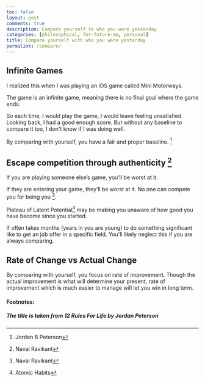```yaml
---
toc: false
layout: post
comments: true
description: Compare yourself to who you were yesterday
categories: [philosophical, for-future-me, personal]
title: Compare yourself with who you were yesterday
permalink: /compare/
---
```


## Infinite Games

I realized this when I was playing an iOS game called Mini Motorways.

The game is an infinite game, meaning there is no final goal where the game ends.

So each time, I would play the game, I would leave feeling unsatisfied. Looking back, I had a good enough score. But without any baseline to compare it too, I don't know if I was doing well.

By comparing with yourself, you have a fair and proper baseline. [^3]

## Escape competition through authenticity [^2]

If you are playing someone else’s game, you’ll be worst at it. 

If they are entering your game, they’ll be worst at it. No one can compete you for being you [^2].

Plateau of Latent Potential[^1] may be making you unaware of how good you have become since you started.

If often takes months (years in you are young) to do something significant like to get an job offer in a specific field. You'll likely neglect this if you are always comparing.

## Rate of Change vs Actual Change

By comparing with yourself, you focus on rate of improvement. Though the actual improvement is what will determine your present, rate of improvement which is much easier to manage will let you win in long term.

#### Footnotes:
##### The title is taken from 12 Rules For Life by Jordan Peterson

[^1]: Atomic Habits
[^2]: Naval Ravikant
[^3]: Jordan B Peterson